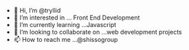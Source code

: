 - 👋 Hi, I’m @tryllid
- 👀 I’m interested in ... Front End Development
- 🌱 I’m currently learning ...Javascript
- 💞️ I’m looking to collaborate on ...web development projects
- 📫 How to reach me ...@shissogroup

<!---
tryllid/tryllid is a ✨ special ✨ repository because its `README.md` (this file) appears on your GitHub profile.
You can click the Preview link to take a look at your changes.
--->

